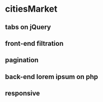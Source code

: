# citiesMarket

## tabs on jQuery

## front-end filtration

## pagination

## back-end lorem ipsum on php

## responsive
